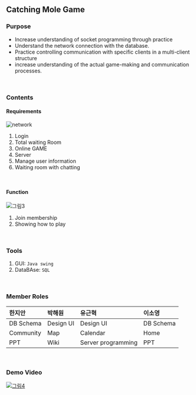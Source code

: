 ## Catching Mole Game


### Purpose
* Increase understanding of socket programming through practice
* Understand the network connection with the database.
* Practice controlling communication with specific clients in a multi-client structure
* increase understanding of the actual game-making and communication processes.
<br>

### Contents
#### Requirements
![network](https://user-images.githubusercontent.com/65820741/162381656-6d3f631c-0ad4-4d9a-ade0-5899dcf83ed8.png)
1. Login
2. Total waiting Room
3. Online GAME
4. Server
5. Manage user information
6. Waiting room with chatting
<br>

#### Function
![그림3](https://user-images.githubusercontent.com/65820741/162382198-e178bde9-c52f-4040-906c-3bc3c0352c0e.png)
1. Join membership
2. Showing how to play
<br>

### Tools 
1. GUI: `Java swing`
2. DataBAse: `SQL`
<br>

### Member Roles
| 한지안 | 박해원 | 유근혁 | 이소영 |
| :---- | :---- | :---- | :---- |
| DB Schema   | Design UI    | Design UI | DB Schema |
| Community | Map | Calendar |  Home |
| PPT | Wiki | Server programming |  PPT |
<br>

### Demo Video
[![그림4](https://user-images.githubusercontent.com/65820741/162382542-b590d844-f984-4c0b-bc80-0bd98a8bb508.png)](https://youtu.be/uNC4gOKtvvk)


